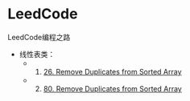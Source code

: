 # LeedCode
LeedCode编程之路

- 线性表类：
  - 1. [26. Remove Duplicates from Sorted Array](https://leetcode.com/problems/remove-duplicates-from-sorted-array/)
  - 2. [80. Remove Duplicates from Sorted Array](https://leetcode.com/problems/remove-duplicates-from-sorted-array-ii/)
